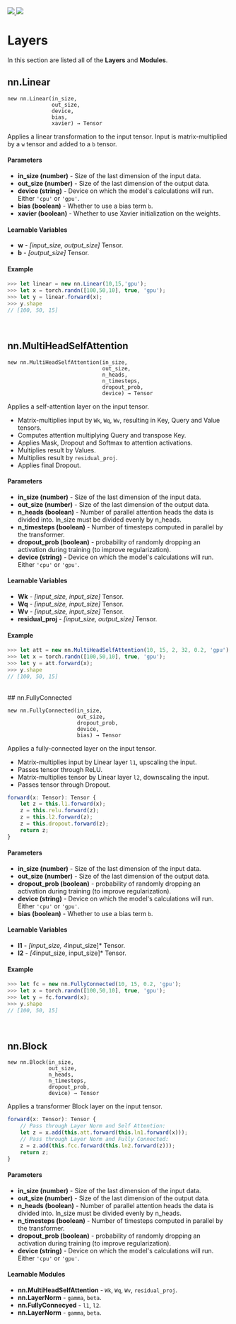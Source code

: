 ﻿<a href="https://www.github.com/eduardoleao052/">
    <img src="https://img.shields.io/badge/GitHub-%23121011.svg?style=flat-square&logo=github&logoColor=white">
</a>
<a href="https://www.linkedin.com/in/eduardoleao052/">
    <img src="https://img.shields.io/badge/-LinkedIn-blue?style=flat-square&logo=linkedin">
</a>

# Layers

In this section are listed all of the **Layers** and **Modules**.

## nn.Linear

```
new nn.Linear(in_size,
              out_size,
              device, 
              bias, 
              xavier) → Tensor
```

Applies a linear transformation to the input tensor.
Input is matrix-multiplied by a `w` tensor and added to a `b` tensor.

#### Parameters
   * **in_size (number)** - Size of the last dimension of the input data.
   * **out_size (number)** - Size of the last dimension of the output data.
   * **device (string)** - Device on which the model's calculations will run. Either `'cpu'` or `'gpu'`.
   * **bias (boolean)** - Whether to use a bias term `b`.
   * **xavier (boolean)** - Whether to use Xavier initialization on the weights.

#### Learnable Variables
   * **w** - *[input_size, output_size]* Tensor.
   * **b** - *[output_size]* Tensor.

#### Example

```javascript
>>> let linear = new nn.Linear(10,15,'gpu');
>>> let x = torch.randn([100,50,10], true, 'gpu');
>>> let y = linear.forward(x);
>>> y.shape
// [100, 50, 15]
```
</br>

## nn.MultiHeadSelfAttention

```
new nn.MultiHeadSelfAttention(in_size,
                              out_size,
                              n_heads,
                              n_timesteps,
                              dropout_prob,
                              device) → Tensor
```

Applies a self-attention layer on the input tensor.

* Matrix-multiplies input by `Wk`, `Wq`, `Wv`, resulting in Key, Query and Value tensors.
* Computes attention multiplying Query and transpose Key.
* Applies Mask, Dropout and Softmax to attention activations.
* Multiplies result by Values.
* Multiplies result by `residual_proj`.
* Applies final Dropout.

#### Parameters
   * **in_size (number)** - Size of the last dimension of the input data.
   * **out_size (number)** - Size of the last dimension of the output data.
   * **n_heads (boolean)** - Number of parallel attention heads the data is divided into. In_size must be divided evenly by n_heads.
   * **n_timesteps (boolean)** - Number of timesteps computed in parallel by the transformer.
   * **dropout_prob (boolean)** - probability of randomly dropping an activation during training (to improve regularization).
   * **device (string)** - Device on which the model's calculations will run. Either `'cpu'` or `'gpu'`.

#### Learnable Variables
   * **Wk** - *[input_size, input_size]* Tensor.
   * **Wq** - *[input_size, input_size]* Tensor.
   * **Wv** - *[input_size, input_size]* Tensor.
   * **residual_proj** - *[input_size, output_size]* Tensor.

#### Example

```javascript
>>> let att = new nn.MultiHeadSelfAttention(10, 15, 2, 32, 0.2, 'gpu');
>>> let x = torch.randn([100,50,10], true, 'gpu');
>>> let y = att.forward(x);
>>> y.shape
// [100, 50, 15]
```
</br>
## nn.FullyConnected

```
new nn.FullyConnected(in_size,
                      out_size,
                      dropout_prob,
                      device,
                      bias) → Tensor
```

Applies a fully-connected layer on the input tensor.

* Matrix-multiplies input by Linear layer `l1`, upscaling the input.
* Passes tensor through ReLU.
* Matrix-multiplies tensor by Linear layer `l2`, downscaling the input.
* Passes tensor through Dropout.

```javascript
forward(x: Tensor): Tensor {
    let z = this.l1.forward(x);
    z = this.relu.forward(z);
    z = this.l2.forward(z);
    z = this.dropout.forward(z);
    return z;
}
```

#### Parameters
   * **in_size (number)** - Size of the last dimension of the input data.
   * **out_size (number)** - Size of the last dimension of the output data.
   * **dropout_prob (boolean)** - probability of randomly dropping an activation during training (to improve regularization).
   * **device (string)** - Device on which the model's calculations will run. Either `'cpu'` or `'gpu'`.
   * **bias (boolean)** - Whether to use a bias term `b`.

#### Learnable Variables
   * **l1** - *[input_size, 4*input_size]* Tensor.
   * **l2** - *[4*input_size, input_size]* Tensor.

#### Example

```javascript
>>> let fc = new nn.FullyConnected(10, 15, 0.2, 'gpu');
>>> let x = torch.randn([100,50,10], true, 'gpu');
>>> let y = fc.forward(x);
>>> y.shape
// [100, 50, 15]
```
</br>

## nn.Block

```
new nn.Block(in_size,
             out_size,
             n_heads,
             n_timesteps,
             dropout_prob,
             device) → Tensor
```

Applies a transformer Block layer on the input tensor.

```javascript
forward(x: Tensor): Tensor {
    // Pass through Layer Norm and Self Attention:
    let z = x.add(this.att.forward(this.ln1.forward(x)));
    // Pass through Layer Norm and Fully Connected:
    z = z.add(this.fcc.forward(this.ln2.forward(z)));
    return z;
}
```

#### Parameters
   * **in_size (number)** - Size of the last dimension of the input data.
   * **out_size (number)** - Size of the last dimension of the output data.
   * **n_heads (boolean)** - Number of parallel attention heads the data is divided into. In_size must be divided evenly by n_heads.
   * **n_timesteps (boolean)** - Number of timesteps computed in parallel by the transformer.
   * **dropout_prob (boolean)** - probability of randomly dropping an activation during training (to improve regularization).
   * **device (string)** - Device on which the model's calculations will run. Either `'cpu'` or `'gpu'`.

#### Learnable Modules
   * **nn.MultiHeadSelfAttention** - `Wk`, `Wq`, `Wv`, `residual_proj`.
   * **nn.LayerNorm** - `gamma`, `beta`.
   * **nn.FullyConnecyed** - `l1`, `l2`.
   * **nn.LayerNorm** - `gamma`, `beta`.